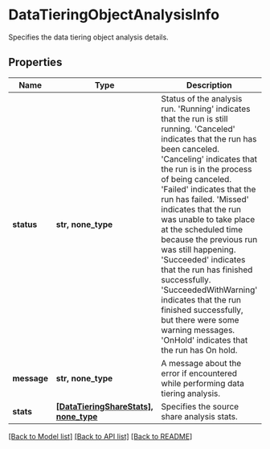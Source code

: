 # DataTieringObjectAnalysisInfo

Specifies the data tiering object analysis details.

## Properties
Name | Type | Description | Notes
------------ | ------------- | ------------- | -------------
**status** | **str, none_type** | Status of the analysis run. &#39;Running&#39; indicates that the run  is still running. &#39;Canceled&#39; indicates that the run has been canceled.  &#39;Canceling&#39; indicates that the run is in the process of being  canceled.  &#39;Failed&#39; indicates that the run has failed. &#39;Missed&#39; indicates that the  run was unable to take place at the  scheduled time because the previous  run was still happening. &#39;Succeeded&#39; indicates that the run has finished  successfully. &#39;SucceededWithWarning&#39; indicates that the run finished   successfully, but there were some warning messages. &#39;OnHold&#39; indicates  that the run has On hold. | [optional] 
**message** | **str, none_type** | A message about the error if encountered while performing data   tiering analysis. | [optional] 
**stats** | [**[DataTieringShareStats], none_type**](DataTieringShareStats.md) | Specifies the source share analysis stats. | [optional] 

[[Back to Model list]](../README.md#documentation-for-models) [[Back to API list]](../README.md#documentation-for-api-endpoints) [[Back to README]](../README.md)


